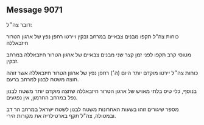 ## Message 9071

דובר צה״ל:

כוחות צה"ל תקפו מבנים צבאיים במרחב זבקין ויירטו רחפן נפץ של ארגון הטרור חיזבאללה

מטוסי קרב תקפו לפני זמן קצר שני מבנים צבאיים של ארגון הטרור חיזבאללה במרחב זבקין.

כוחות צה״ל יירטו מוקדם יותר היום (ה׳) רחפן נפץ של ארגון הטרור חיזבאללה אשר זוהה חוצה משטח לבנון למרחב ברעם. 

בנוסף, כלי טיס בלתי מאויש של ארגון הטרור חיזבאללה שחצה מוקדם יותר משטח לבנון נפל במרחב החרמון, אין נפגעים. 

מספר שיגורים זוהו בשעות האחרונות משטח לבנון לשטח ישראל במרחב הר דב ובמטולה, צה"ל תקף בארטילריה את מקורות הירי.

